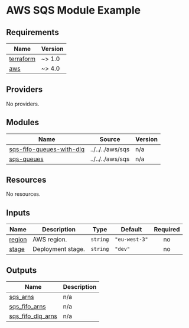 # AWS SQS Module Example

<!-- BEGIN_TF_DOCS -->
## Requirements

| Name | Version |
|------|---------|
| <a name="requirement_terraform"></a> [terraform](#requirement\_terraform) | ~> 1.0 |
| <a name="requirement_aws"></a> [aws](#requirement\_aws) | ~> 4.0 |

## Providers

No providers.

## Modules

| Name | Source | Version |
|------|--------|---------|
| <a name="module_sqs-fifo-queues-with-dlq"></a> [sqs-fifo-queues-with-dlq](#module\_sqs-fifo-queues-with-dlq) | ../../../aws/sqs | n/a |
| <a name="module_sqs-queues"></a> [sqs-queues](#module\_sqs-queues) | ../../../aws/sqs | n/a |

## Resources

No resources.

## Inputs

| Name | Description | Type | Default | Required |
|------|-------------|------|---------|:--------:|
| <a name="input_region"></a> [region](#input\_region) | AWS region. | `string` | `"eu-west-3"` | no |
| <a name="input_stage"></a> [stage](#input\_stage) | Deployment stage. | `string` | `"dev"` | no |

## Outputs

| Name | Description |
|------|-------------|
| <a name="output_sqs_arns"></a> [sqs\_arns](#output\_sqs\_arns) | n/a |
| <a name="output_sqs_fifo_arns"></a> [sqs\_fifo\_arns](#output\_sqs\_fifo\_arns) | n/a |
| <a name="output_sqs_fifo_dlq_arns"></a> [sqs\_fifo\_dlq\_arns](#output\_sqs\_fifo\_dlq\_arns) | n/a |
<!-- END_TF_DOCS -->